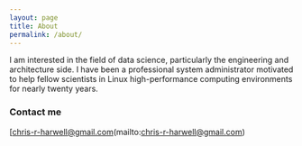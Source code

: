 ```yaml
---
layout: page
title: About
permalink: /about/
---
```


I am interested in the field of data science, particularly the engineering and architecture side.  I have been a professional system administrator motivated to help fellow scientists in Linux high-performance computing environments for nearly twenty years.

### Contact me

[chris-r-harwell@gmail.com(mailto:chris-r-harwell@gmail.com)

